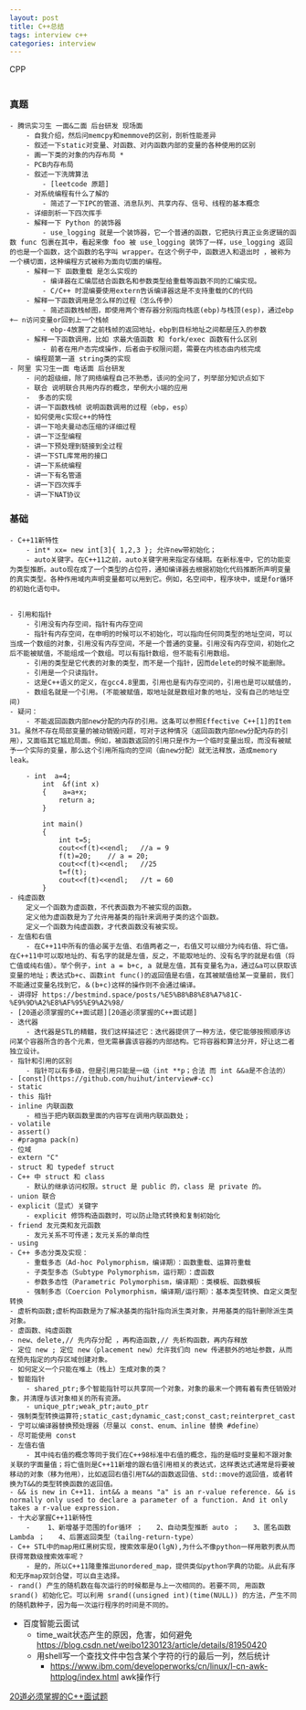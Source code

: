 ```yaml
---
layout: post
title: C++总结
tags: interview c++
categories: interview
---
```


CPP<br>
<br>

### 真题
    - 腾讯实习生 一面&二面 后台研发 现场面
        - 自我介绍，然后问memcpy和memmove的区别，剖析性能差异
        - 叙述一下static对变量、对函数、对内函数内部的变量的各种使用的区别
        - 画一下类的对象的内存布局 *
        - PCB内存布局
        - 叙述一下洗牌算法
            - [leetcode 原题]
        - 对系统编程有什么了解的
            - 简述了一下IPC的管道、消息队列、共享内存、信号、线程的基本概念
        - 详细剖析一下四次挥手
        - 解释一下 Python 的装饰器
            - use_logging 就是一个装饰器，它一个普通的函数，它把执行真正业务逻辑的函数 func 包裹在其中，看起来像 foo 被 use_logging 装饰了一样，use_logging 返回的也是一个函数，这个函数的名字叫 wrapper。在这个例子中，函数进入和退出时 ，被称为一个横切面，这种编程方式被称为面向切面的编程。
        - 解释一下 函数重载 是怎么实现的
            - 编译器在汇编层结合函数名和参数类型给重载等函数不同的汇编实现。
            - C/C++ 时混编要使用extern告诉编译器这是不支持重载的C的代码
        - 解释一下函数调用是怎么样的过程（怎么传參）
            - 简述函数栈帧图，即使用两个寄存器分别指向栈底(ebp)与栈顶(esp)，通过ebp +— n访问变量or回到上一个栈帧
            - ebp-4放置了之前栈帧的返回地址，ebp到目标地址之间都是压入的参数
        - 解释一下函数调用，比如 求最大值函数 和 fork/exec 函数有什么区别
            - 前者在用户态完成操作，后者由于权限问题，需要在内核态由内核完成
        - 编程题第一道 string类的实现
    - 阿里 实习生一面 电话面 后台研发
        - 问的超级细，除了网络编程自己不熟悉，该问的全问了，列举部分知识点如下
        - 联合 说明联合共用内存的概念，举例大小端的应用
        -  多态的实现
        - 讲一下函数栈帧 说明函数调用的过程（ebp，esp）
        - 如何使用c实现c++的特性
        - 讲一下哈夫曼动态压缩的详细过程
        - 讲一下泛型编程
        - 讲一下预处理到链接到全过程
        - 讲一下STL库常用的接口
        - 讲一下系统编程
        - 讲一下有名管道
        - 讲一下四次挥手
        - 讲一下NAT协议


### 基础
    - C++11新特性
        - int* xx= new int[3]{ 1,2,3 }; 允许new带初始化；
        - auto关键字。在C++11之前，auto关键字用来指定存储期。在新标准中，它的功能变为类型推断。auto现在成了一个类型的占位符，通知编译器去根据初始化代码推断所声明变量的真实类型。各种作用域内声明变量都可以用到它。例如，名空间中，程序块中，或是for循环的初始化语句中。


    - 引用和指针
        - 引用没有内存空间，指针有内存空间
        - 指针有内存空间，在申明的时候可以不初始化，可以指向任何同类型的地址空间，可以当成一个数组的对象，引用没有内存空间，不是一个普通的变量。引用没有内存空间，初始化之后不能被赋值，不能组成一个数组。可以有指针数组，但不能有引用数组。
        - 引用的类型是它代表的对象的类型，而不是一个指针，因而delete的时候不能删除。
        - 引用是一个只读指针。
        - 这是C++语义的定义，在gcc4.8里面，引用也是有内存空间的，引用也是可以赋值的，
        - 数组名就是一个引用。(不能被赋值，取地址就是数组对象的地址，没有自己的地址空间)
    - 疑问：
        - 不能返回函数内部new分配的内存的引用。这条可以参照Effective C++[1]的Item 31。虽然不存在局部变量的被动销毁问题，可对于这种情况（返回函数内部new分配内存的引用），又面临其它尴尬局面。例如，被函数返回的引用只是作为一个临时变量出现，而没有被赋予一个实际的变量，那么这个引用所指向的空间（由new分配）就无法释放，造成memory leak。

        - int  a=4;
            int  &f(int x)
            {    a=a+x;
                return a;
            }

            int main()
            {
                int t=5;
                cout<<f(t)<<endl;	//a = 9
                f(t)=20;	// a = 20;
                cout<<f(t)<<endl;	//25
                t=f(t);	
                cout<<f(t)<<endl;	//t = 60
            }
    - 纯虚函数
        定义一个函数为虚函数，不代表函数为不被实现的函数。
        定义他为虚函数是为了允许用基类的指针来调用子类的这个函数。
        定义一个函数为纯虚函数，才代表函数没有被实现。
    - 左值和右值
        - 在C++11中所有的值必属于左值、右值两者之一，右值又可以细分为纯右值、将亡值。在C++11中可以取地址的、有名字的就是左值，反之，不能取地址的、没有名字的就是右值（将亡值或纯右值）。举个例子，int a = b+c, a 就是左值，其有变量名为a，通过&a可以获取该变量的地址；表达式b+c、函数int func()的返回值是右值，在其被赋值给某一变量前，我们不能通过变量名找到它，＆(b+c)这样的操作则不会通过编译。
    - 讲得好 https://bestmind.space/posts/%E5%B8%B8%E8%A7%81C-%E9%9D%A2%E8%AF%95%E9%A2%98/
    - [20道必须掌握的C++面试题][20道必须掌握的C++面试题]
    - 迭代器
        - 迭代器是STL的精髓，我们这样描述它：迭代器提供了一种方法，使它能够按照顺序访问某个容器所含的各个元素，但无需暴露该容器的内部结构。它将容器和算法分开，好让这二者独立设计。
    - 指针和引用的区别
        - 指针可以有多级，但是引用只能是一级（int **p；合法 而 int &&a是不合法的）
    - [const](https://github.com/huihut/interview#-cc)
    - static
    - this 指针
    - inline 内联函数
        - 相当于把内联函数里面的内容写在调用内联函数处；
    - volatile
    - assert()
    - #pragma pack(n)
    - 位域
    - extern "C"
    - struct 和 typedef struct
    - C++ 中 struct 和 class
        - 默认的继承访问权限。struct 是 public 的，class 是 private 的。
    - union 联合
    - explicit（显式）关键字
        - explicit 修饰构造函数时，可以防止隐式转换和复制初始化
    - friend 友元类和友元函数
        - 友元关系不可传递；友元关系的单向性
    - using
    - C++ 多态分类及实现：
        - 重载多态（Ad-hoc Polymorphism，编译期）：函数重载、运算符重载
        - 子类型多态（Subtype Polymorphism，运行期）：虚函数
        - 参数多态性（Parametric Polymorphism，编译期）：类模板、函数模板
        - 强制多态（Coercion Polymorphism，编译期/运行期）：基本类型转换、自定义类型转换
    - 虚析构函数;虚析构函数是为了解决基类的指针指向派生类对象，并用基类的指针删除派生类对象。
    - 虚函数、纯虚函数 
    - new、delete,// 先内存分配 ，再构造函数,// 先析构函数，再内存释放
    - 定位 new ; 定位 new（placement new）允许我们向 new 传递额外的地址参数，从而在预先指定的内存区域创建对象。
    - 如何定义一个只能在堆上（栈上）生成对象的类？
    - 智能指针
        - shared_ptr;多个智能指针可以共享同一个对象，对象的最末一个拥有着有责任销毁对象，并清理与该对象相关的所有资源。
        - unique_ptr;weak_ptr;auto_ptr
    - 强制类型转换运算符;static_cast;dynamic_cast;const_cast;reinterpret_cast
    - 宁可以编译器替换预处理器（尽量以 const、enum、inline 替换 #define）
    - 尽可能使用 const
    - 左值右值
        - 其中纯右值的概念等同于我们在C++98标准中右值的概念，指的是临时变量和不跟对象关联的字面量值；将亡值则是C++11新增的跟右值引用相关的表达式，这样表达式通常是将要被移动的对象（移为他用），比如返回右值引用T&&的函数返回值、std::move的返回值，或者转换为T&&的类型转换函数的返回值。
    - && is new in C++11. int&& a means "a" is an r-value reference. && is normally only used to declare a parameter of a function. And it only takes a r-value expression. 
    - 十大必掌握C++11新特性
        - 　　1、新增基于范围的for循环 ；　　2、自动类型推断 auto ；　　3、匿名函数 Lambda ；　　4、后置返回类型（tailng-return-type）
    - C++ STL中的map用红黑树实现，搜索效率是O(lgN),为什么不像python一样用散列表从而获得常数级搜索效率呢？  
        - 是的，所以C++11隆重推出unordered_map，提供类似python字典的功能。从此有序和无序map双剑合璧，可以自主选择。
    - rand() 产生的随机数在每次运行的时候都是与上一次相同的。若要不同, 用函数 srand() 初始化它。可以利用 srand((unsigned int)(time(NULL)) 的方法，产生不同的随机数种子，因为每一次运行程序的时间是不同的。

- 百度智能云面试
    - time_wait状态产生的原因，危害，如何避免 https://blog.csdn.net/weibo1230123/article/details/81950420
    - 用shell写一个查找文件中包含某个字符的行的最后一列，然后统计
        - https://www.ibm.com/developerworks/cn/linux/l-cn-awk-httplog/index.html awk操作行
    








[20道必须掌握的C++面试题](https://m.w3cschool.cn/cpp/cpp-a9no2ppi.html)
